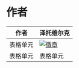 # 作者

<div align="center">

| 作者 | 泽托维尔克 |
| ---------- | -----------|
| 表格单元   | <a href="https://github.com/JeffreyYou/My_Documentation"><img src="https://img.shields.io/badge/泽托维尔克%E7%9A%84-GitHub-brightgreen" alt="徽章"></a> |
| 表格单元   | 表格单元   |

</div>
